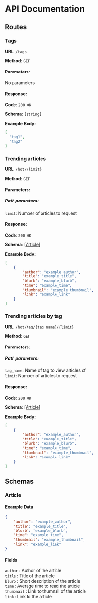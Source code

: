 # API Documentation
## Routes
### Tags
**URL**: `/tags`

**Method**: `GET`

#### Parameters:
No parameters
#### Response:
**Code**: `200 OK`

**Schema**: `[string]`

**Example Body:**
````json
[
  "tag1",
  "tag2"
]
````
### Trending articles
**URL**: `/hot/{limit}`

**Method**: `GET`

#### Parameters:
##### Path paramters:
`limit`: Number of articles to request
#### Response:
**Code**: `200 OK`

**Schema**: [[Article](#article)]

**Example Body:**
````json
[
    {
        "author": "example_author",
        "title": "example_title",
        "blurb": "example_blurb",
        "time": "example_time",
        "thumbnail": "example_thumbnail",
        "link": "example_link"
    }
]
````
### Trending articles by tag
**URL**: `/hot/tag/{tag_name}/{limit}`

**Method**: `GET`

#### Parameters:
##### Path paramters:
`tag_name`: Name of tag to view articles of  
`limit`: Number of articles to request
#### Response:
**Code**: `200 OK`

**Schema**: [[Article](#article)]

**Example Body:**
````json
[
    {
        "author": "example_author",
        "title": "example_title",
        "blurb": "example_blurb",
        "time": "example_time",
        "thumbnail": "example_thumbnail",
        "link": "example_link"
    }
]
````
## Schemas
### Article
#### Example Data
````json
{
    "author": "example_author",
    "title": "example_title",
    "blurb": "example_blurb",
    "time": "example_time",
    "thumbnail": "example_thumbnail",
    "link": "example_link"
}
````
#### Fields
`author` : Author of the article  
`title` : Title of the article  
`blurb` : Short description of the article  
`time` : Average time to read the article  
`thumbnail` : Link to thumnail of the article  
`link` : Link to the article  
